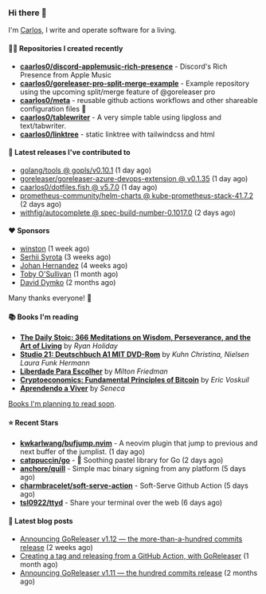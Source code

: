 ### Hi there 👋

I'm [Carlos](https://caarlos0.dev), I write and operate software for a living.

#### 👨‍💻 Repositories I created recently
- **[caarlos0/discord-applemusic-rich-presence](https://github.com/caarlos0/discord-applemusic-rich-presence)** - Discord&#39;s Rich Presence from Apple Music
- **[caarlos0/goreleaser-pro-split-merge-example](https://github.com/caarlos0/goreleaser-pro-split-merge-example)** - Example repository using the upcoming split/merge feature of @goreleaser pro
- **[caarlos0/meta](https://github.com/caarlos0/meta)** - reusable github actions workflows and other shareable configuration files 🫥
- **[caarlos0/tablewriter](https://github.com/caarlos0/tablewriter)** - A very simple table using lipgloss and text/tabwriter.
- **[caarlos0/linktree](https://github.com/caarlos0/linktree)** - static linktree with tailwindcss and html

#### 🚀 Latest releases I've contributed to


- [golang/tools @ gopls/v0.10.1](https://github.com/golang/tools/releases/tag/gopls%2Fv0.10.1) (1 day ago)
- [goreleaser/goreleaser-azure-devops-extension @ v0.1.35](https://github.com/goreleaser/goreleaser-azure-devops-extension/releases/tag/v0.1.35) (1 day ago)
- [caarlos0/dotfiles.fish @ v5.7.0](https://github.com/caarlos0/dotfiles.fish/releases/tag/v5.7.0) (1 day ago)
- [prometheus-community/helm-charts @ kube-prometheus-stack-41.7.2](https://github.com/prometheus-community/helm-charts/releases/tag/kube-prometheus-stack-41.7.2) (2 days ago)
- [withfig/autocomplete @ spec-build-number-0.1017.0](https://github.com/withfig/autocomplete/releases/tag/spec-build-number-0.1017.0) (2 days ago)

#### ❤️ Sponsors
- [winston](https://github.com/nekowinston) (1 week ago)
- [Serhii Syrota](https://github.com/ssyrota) (3 weeks ago)
- [Johan Hernandez](https://github.com/bithavoc) (4 weeks ago)
- [Toby O&#39;Sullivan](https://github.com/tobywan) (1 month ago)
- [David Dymko](https://github.com/ddymko) (2 months ago)

Many thanks everyone! 🙏

#### 📚 Books I'm reading
- **[The Daily Stoic: 366 Meditations on Wisdom, Perseverance, and the Art of Living](https://www.goodreads.com/book/show/29093292-the-daily-stoic)** by _Ryan Holiday_
- **[Studio 21: Deutschbuch A1 MIT DVD-Rom](https://www.goodreads.com/book/show/25495148-studio-21)** by _Kuhn Christina, Nielsen Laura Funk Hermann_
- **[Liberdade Para Escolher](https://www.goodreads.com/book/show/17238591-liberdade-para-escolher)** by _Milton Friedman_
- **[Cryptoeconomics: Fundamental Principles of Bitcoin](https://www.goodreads.com/book/show/56919322-cryptoeconomics)** by _Eric Voskuil_
- **[Aprendendo a Viver](https://www.goodreads.com/book/show/28219486-aprendendo-a-viver)** by _Seneca_

[Books I'm planning to read soon](https://www.amazon.com.br/hz/wishlist/ls/EB8P7VS717SV).

#### ⭐ Recent Stars


- **[kwkarlwang/bufjump.nvim](https://github.com/kwkarlwang/bufjump.nvim)** - A neovim plugin that jump to previous and next buffer of the jumplist. (1 day ago)
- **[catppuccin/go](https://github.com/catppuccin/go)** - 🦫 Soothing pastel library for Go (2 days ago)
- **[anchore/quill](https://github.com/anchore/quill)** - Simple mac binary signing from any platform (5 days ago)
- **[charmbracelet/soft-serve-action](https://github.com/charmbracelet/soft-serve-action)** - Soft-Serve Github Action (5 days ago)
- **[tsl0922/ttyd](https://github.com/tsl0922/ttyd)** - Share your terminal over the web (6 days ago)

#### 📄 Latest blog posts
- [Announcing GoReleaser v1.12 — the more-than-a-hundred commits release](https://carlosbecker.com/posts/goreleaser-v1.12/) (2 weeks ago)
- [Creating a tag and releasing from a GitHub Action, with GoReleaser](https://carlosbecker.com/posts/goreleaser-create-tag-action/) (1 month ago)
- [Announcing GoReleaser v1.11 — the hundred commits release](https://carlosbecker.com/posts/goreleaser-v1.11/) (2 months ago)

